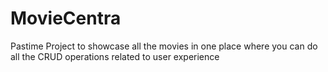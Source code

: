 # MovieCentra
Pastime Project to showcase all the movies in one place where you can do all the CRUD operations related to user experience 
